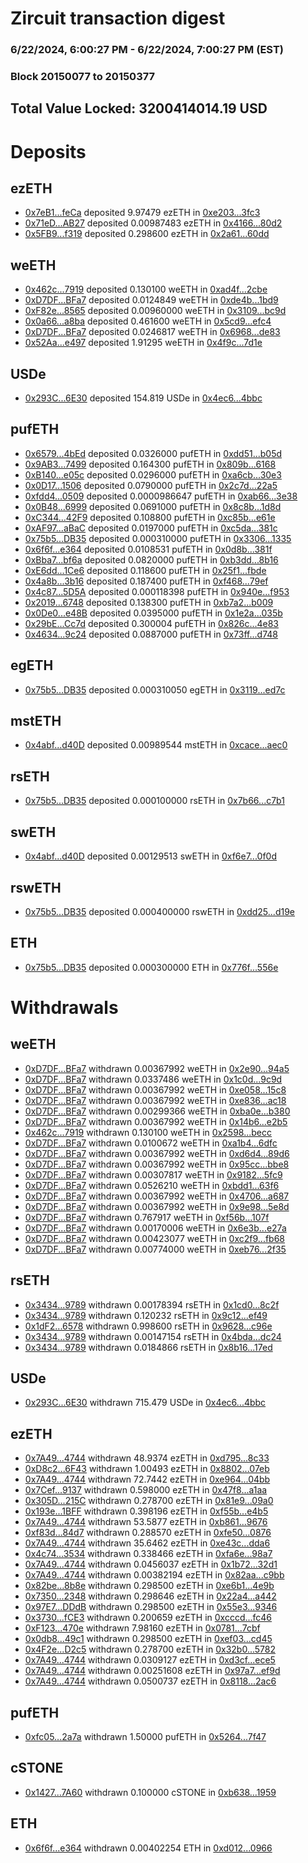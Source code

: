 # Zircuit transaction digest
### 6/22/2024, 6:00:27 PM - 6/22/2024, 7:00:27 PM (EST)
### Block 20150077 to 20150377

## Total Value Locked: 3200414014.19 USD

# Deposits
## ezETH
- [0x7eB1...feCa](https://etherscan.io/address/0x7eB12f04Effc4901D7520E4eBd62dE512743feCa) deposited 9.97479 ezETH in [0xe203...3fc3](https://etherscan.io/tx/0x7eB12f04Effc4901D7520E4eBd62dE512743feCa)
- [0x71eD...AB27](https://etherscan.io/address/0x71eD3fdd63915851171f584E654e5c1b99DEAB27) deposited 0.00987483 ezETH in [0x4166...80d2](https://etherscan.io/tx/0x71eD3fdd63915851171f584E654e5c1b99DEAB27)
- [0x5FB9...f319](https://etherscan.io/address/0x5FB929c3AaE57ca84ebA39EC2D7351bDc653f319) deposited 0.298600 ezETH in [0x2a61...60dd](https://etherscan.io/tx/0x5FB929c3AaE57ca84ebA39EC2D7351bDc653f319)
## weETH
- [0x462c...7919](https://etherscan.io/address/0x462cc1c2feCfe12b350d11feA10487bfDAA27919) deposited 0.130100 weETH in [0xad4f...2cbe](https://etherscan.io/tx/0x462cc1c2feCfe12b350d11feA10487bfDAA27919)
- [0xD7DF...BFa7](https://etherscan.io/address/0xD7DF7E085214743530afF339aFC420c7c720BFa7) deposited 0.0124849 weETH in [0xde4b...1bd9](https://etherscan.io/tx/0xD7DF7E085214743530afF339aFC420c7c720BFa7)
- [0xF82e...8565](https://etherscan.io/address/0xF82e3f7ADfeB3A09b41D32DA9b1A10D605548565) deposited 0.00960000 weETH in [0x3109...bc9d](https://etherscan.io/tx/0xF82e3f7ADfeB3A09b41D32DA9b1A10D605548565)
- [0x0a66...a8ba](https://etherscan.io/address/0x0a665bE8a90a1401732872cAE65Fe37d8f66a8ba) deposited 0.461600 weETH in [0x5cd9...efc4](https://etherscan.io/tx/0x0a665bE8a90a1401732872cAE65Fe37d8f66a8ba)
- [0xD7DF...BFa7](https://etherscan.io/address/0xD7DF7E085214743530afF339aFC420c7c720BFa7) deposited 0.0246817 weETH in [0x6968...de83](https://etherscan.io/tx/0xD7DF7E085214743530afF339aFC420c7c720BFa7)
- [0x52Aa...e497](https://etherscan.io/address/0x52Aa899454998Be5b000Ad077a46Bbe360F4e497) deposited 1.91295 weETH in [0x4f9c...7d1e](https://etherscan.io/tx/0x52Aa899454998Be5b000Ad077a46Bbe360F4e497)
## USDe
- [0x293C...6E30](https://etherscan.io/address/0x293C6937D8D82e05B01335F7B33FBA0c8e256E30) deposited 154.819 USDe in [0x4ec6...4bbc](https://etherscan.io/tx/0x293C6937D8D82e05B01335F7B33FBA0c8e256E30)
## pufETH
- [0x6579...4bEd](https://etherscan.io/address/0x6579c5650595F3a53d503d1072F3f4D2D62d4bEd) deposited 0.0326000 pufETH in [0xdd51...b05d](https://etherscan.io/tx/0x6579c5650595F3a53d503d1072F3f4D2D62d4bEd)
- [0x9AB3...7499](https://etherscan.io/address/0x9AB39b6425a1f4a96819aFc73D93d342B64C7499) deposited 0.164300 pufETH in [0x809b...6168](https://etherscan.io/tx/0x9AB39b6425a1f4a96819aFc73D93d342B64C7499)
- [0xB140...e05c](https://etherscan.io/address/0xB1405D492E2f153E80Cce48eFc10069A2653e05c) deposited 0.0296000 pufETH in [0xa6cb...30e3](https://etherscan.io/tx/0xB1405D492E2f153E80Cce48eFc10069A2653e05c)
- [0x0D17...1506](https://etherscan.io/address/0x0D17fD8366C8CF05F257700D987B6900365C1506) deposited 0.0790000 pufETH in [0x2c7d...22a5](https://etherscan.io/tx/0x0D17fD8366C8CF05F257700D987B6900365C1506)
- [0xfdd4...0509](https://etherscan.io/address/0xfdd440FCCaEeF8244b146C6C3d67E508041d0509) deposited 0.0000986647 pufETH in [0xab66...3e38](https://etherscan.io/tx/0xfdd440FCCaEeF8244b146C6C3d67E508041d0509)
- [0x0B48...6999](https://etherscan.io/address/0x0B489847B518698EE72ce1b376495926064E6999) deposited 0.0691000 pufETH in [0x8c8b...1d8d](https://etherscan.io/tx/0x0B489847B518698EE72ce1b376495926064E6999)
- [0xC344...42F9](https://etherscan.io/address/0xC34407cbB6817554b898888CF21C2dD0Bf3642F9) deposited 0.108800 pufETH in [0xc85b...e61e](https://etherscan.io/tx/0xC34407cbB6817554b898888CF21C2dD0Bf3642F9)
- [0xAF97...aBaC](https://etherscan.io/address/0xAF97A7a9fFFDF9edFCCdf92b89689E8275BcaBaC) deposited 0.0197000 pufETH in [0xc5da...381c](https://etherscan.io/tx/0xAF97A7a9fFFDF9edFCCdf92b89689E8275BcaBaC)
- [0x75b5...DB35](https://etherscan.io/address/0x75b54aBa1834034D983043d79322273937B8DB35) deposited 0.000310000 pufETH in [0x3306...1335](https://etherscan.io/tx/0x75b54aBa1834034D983043d79322273937B8DB35)
- [0x6f6f...e364](https://etherscan.io/address/0x6f6f7ADfa705876b5757b08EcE67DAeFd5d5e364) deposited 0.0108531 pufETH in [0x0d8b...381f](https://etherscan.io/tx/0x6f6f7ADfa705876b5757b08EcE67DAeFd5d5e364)
- [0xBba7...bf6a](https://etherscan.io/address/0xBba7C109433271E7D0Fc2B11B2A261e3d126bf6a) deposited 0.0820000 pufETH in [0xb3dd...8b16](https://etherscan.io/tx/0xBba7C109433271E7D0Fc2B11B2A261e3d126bf6a)
- [0xE6dd...1Ce6](https://etherscan.io/address/0xE6dda226E87F449932155e774EC08a6161141Ce6) deposited 0.118600 pufETH in [0x25f1...fbde](https://etherscan.io/tx/0xE6dda226E87F449932155e774EC08a6161141Ce6)
- [0x4a8b...3b16](https://etherscan.io/address/0x4a8b21A98Bcc62e55165385428EB46db402D3b16) deposited 0.187400 pufETH in [0xf468...79ef](https://etherscan.io/tx/0x4a8b21A98Bcc62e55165385428EB46db402D3b16)
- [0x4c87...5D5A](https://etherscan.io/address/0x4c8736F7DC3E64295eeb1f53aA900824E7165D5A) deposited 0.000118398 pufETH in [0x940e...f953](https://etherscan.io/tx/0x4c8736F7DC3E64295eeb1f53aA900824E7165D5A)
- [0x2019...6748](https://etherscan.io/address/0x20197D2E8afbC689A2A941BfCA3Df8E2006A6748) deposited 0.138300 pufETH in [0xb7a2...b009](https://etherscan.io/tx/0x20197D2E8afbC689A2A941BfCA3Df8E2006A6748)
- [0x0De0...e48B](https://etherscan.io/address/0x0De0cd10738DfaF34C52348718110F7eAe59e48B) deposited 0.0395000 pufETH in [0x1e2a...035b](https://etherscan.io/tx/0x0De0cd10738DfaF34C52348718110F7eAe59e48B)
- [0x29bE...Cc7d](https://etherscan.io/address/0x29bEC8ab5d66F5deA1400763b7391F69Dd64Cc7d) deposited 0.300004 pufETH in [0x826c...4e83](https://etherscan.io/tx/0x29bEC8ab5d66F5deA1400763b7391F69Dd64Cc7d)
- [0x4634...9c24](https://etherscan.io/address/0x4634AAc10bbb2940722E48707810cf364Ba49c24) deposited 0.0887000 pufETH in [0x73ff...d748](https://etherscan.io/tx/0x4634AAc10bbb2940722E48707810cf364Ba49c24)
## egETH
- [0x75b5...DB35](https://etherscan.io/address/0x75b54aBa1834034D983043d79322273937B8DB35) deposited 0.000310050 egETH in [0x3119...ed7c](https://etherscan.io/tx/0x75b54aBa1834034D983043d79322273937B8DB35)
## mstETH
- [0x4abf...d40D](https://etherscan.io/address/0x4abf4710E38FD914212ec0d30026D0Fa9D51d40D) deposited 0.00989544 mstETH in [0xcace...aec0](https://etherscan.io/tx/0x4abf4710E38FD914212ec0d30026D0Fa9D51d40D)
## rsETH
- [0x75b5...DB35](https://etherscan.io/address/0x75b54aBa1834034D983043d79322273937B8DB35) deposited 0.000100000 rsETH in [0x7b66...c7b1](https://etherscan.io/tx/0x75b54aBa1834034D983043d79322273937B8DB35)
## swETH
- [0x4abf...d40D](https://etherscan.io/address/0x4abf4710E38FD914212ec0d30026D0Fa9D51d40D) deposited 0.00129513 swETH in [0xf6e7...0f0d](https://etherscan.io/tx/0x4abf4710E38FD914212ec0d30026D0Fa9D51d40D)
## rswETH
- [0x75b5...DB35](https://etherscan.io/address/0x75b54aBa1834034D983043d79322273937B8DB35) deposited 0.000400000 rswETH in [0xdd25...d19e](https://etherscan.io/tx/0x75b54aBa1834034D983043d79322273937B8DB35)
## ETH
- [0x75b5...DB35](https://etherscan.io/address/0x75b54aBa1834034D983043d79322273937B8DB35) deposited 0.000300000 ETH in [0x776f...556e](https://etherscan.io/tx/0x75b54aBa1834034D983043d79322273937B8DB35)
# Withdrawals
## weETH
- [0xD7DF...BFa7](https://etherscan.io/address/0xD7DF7E085214743530afF339aFC420c7c720BFa7) withdrawn 0.00367992 weETH in [0x2e90...94a5](https://etherscan.io/tx/0xD7DF7E085214743530afF339aFC420c7c720BFa7)
- [0xD7DF...BFa7](https://etherscan.io/address/0xD7DF7E085214743530afF339aFC420c7c720BFa7) withdrawn 0.0337486 weETH in [0x1c0d...9c9d](https://etherscan.io/tx/0xD7DF7E085214743530afF339aFC420c7c720BFa7)
- [0xD7DF...BFa7](https://etherscan.io/address/0xD7DF7E085214743530afF339aFC420c7c720BFa7) withdrawn 0.00367992 weETH in [0xe058...15c8](https://etherscan.io/tx/0xD7DF7E085214743530afF339aFC420c7c720BFa7)
- [0xD7DF...BFa7](https://etherscan.io/address/0xD7DF7E085214743530afF339aFC420c7c720BFa7) withdrawn 0.00367992 weETH in [0xe836...ac18](https://etherscan.io/tx/0xD7DF7E085214743530afF339aFC420c7c720BFa7)
- [0xD7DF...BFa7](https://etherscan.io/address/0xD7DF7E085214743530afF339aFC420c7c720BFa7) withdrawn 0.00299366 weETH in [0xba0e...b380](https://etherscan.io/tx/0xD7DF7E085214743530afF339aFC420c7c720BFa7)
- [0xD7DF...BFa7](https://etherscan.io/address/0xD7DF7E085214743530afF339aFC420c7c720BFa7) withdrawn 0.00367992 weETH in [0x14b6...e2b5](https://etherscan.io/tx/0xD7DF7E085214743530afF339aFC420c7c720BFa7)
- [0x462c...7919](https://etherscan.io/address/0x462cc1c2feCfe12b350d11feA10487bfDAA27919) withdrawn 0.130100 weETH in [0x2598...becc](https://etherscan.io/tx/0x462cc1c2feCfe12b350d11feA10487bfDAA27919)
- [0xD7DF...BFa7](https://etherscan.io/address/0xD7DF7E085214743530afF339aFC420c7c720BFa7) withdrawn 0.0100672 weETH in [0xa1b4...6dfc](https://etherscan.io/tx/0xD7DF7E085214743530afF339aFC420c7c720BFa7)
- [0xD7DF...BFa7](https://etherscan.io/address/0xD7DF7E085214743530afF339aFC420c7c720BFa7) withdrawn 0.00367992 weETH in [0xd6d4...89d6](https://etherscan.io/tx/0xD7DF7E085214743530afF339aFC420c7c720BFa7)
- [0xD7DF...BFa7](https://etherscan.io/address/0xD7DF7E085214743530afF339aFC420c7c720BFa7) withdrawn 0.00367992 weETH in [0x95cc...bbe8](https://etherscan.io/tx/0xD7DF7E085214743530afF339aFC420c7c720BFa7)
- [0xD7DF...BFa7](https://etherscan.io/address/0xD7DF7E085214743530afF339aFC420c7c720BFa7) withdrawn 0.00307817 weETH in [0x9182...5fc9](https://etherscan.io/tx/0xD7DF7E085214743530afF339aFC420c7c720BFa7)
- [0xD7DF...BFa7](https://etherscan.io/address/0xD7DF7E085214743530afF339aFC420c7c720BFa7) withdrawn 0.0526210 weETH in [0xbdd1...63f6](https://etherscan.io/tx/0xD7DF7E085214743530afF339aFC420c7c720BFa7)
- [0xD7DF...BFa7](https://etherscan.io/address/0xD7DF7E085214743530afF339aFC420c7c720BFa7) withdrawn 0.00367992 weETH in [0x4706...a687](https://etherscan.io/tx/0xD7DF7E085214743530afF339aFC420c7c720BFa7)
- [0xD7DF...BFa7](https://etherscan.io/address/0xD7DF7E085214743530afF339aFC420c7c720BFa7) withdrawn 0.00367992 weETH in [0x9e98...5e8d](https://etherscan.io/tx/0xD7DF7E085214743530afF339aFC420c7c720BFa7)
- [0xD7DF...BFa7](https://etherscan.io/address/0xD7DF7E085214743530afF339aFC420c7c720BFa7) withdrawn 0.767917 weETH in [0xf56b...107f](https://etherscan.io/tx/0xD7DF7E085214743530afF339aFC420c7c720BFa7)
- [0xD7DF...BFa7](https://etherscan.io/address/0xD7DF7E085214743530afF339aFC420c7c720BFa7) withdrawn 0.00170006 weETH in [0x6e3b...e27a](https://etherscan.io/tx/0xD7DF7E085214743530afF339aFC420c7c720BFa7)
- [0xD7DF...BFa7](https://etherscan.io/address/0xD7DF7E085214743530afF339aFC420c7c720BFa7) withdrawn 0.00423077 weETH in [0xc2f9...fb68](https://etherscan.io/tx/0xD7DF7E085214743530afF339aFC420c7c720BFa7)
- [0xD7DF...BFa7](https://etherscan.io/address/0xD7DF7E085214743530afF339aFC420c7c720BFa7) withdrawn 0.00774000 weETH in [0xeb76...2f35](https://etherscan.io/tx/0xD7DF7E085214743530afF339aFC420c7c720BFa7)
## rsETH
- [0x3434...9789](https://etherscan.io/address/0x34349c5569e7B846c3558961552D2202760A9789) withdrawn 0.00178394 rsETH in [0x1cd0...8c2f](https://etherscan.io/tx/0x34349c5569e7B846c3558961552D2202760A9789)
- [0x3434...9789](https://etherscan.io/address/0x34349c5569e7B846c3558961552D2202760A9789) withdrawn 0.120232 rsETH in [0x9c12...ef49](https://etherscan.io/tx/0x34349c5569e7B846c3558961552D2202760A9789)
- [0x1dF2...6578](https://etherscan.io/address/0x1dF2535cf0956AbEC21C4738534885d3849d6578) withdrawn 0.998600 rsETH in [0x9628...c96e](https://etherscan.io/tx/0x1dF2535cf0956AbEC21C4738534885d3849d6578)
- [0x3434...9789](https://etherscan.io/address/0x34349c5569e7B846c3558961552D2202760A9789) withdrawn 0.00147154 rsETH in [0x4bda...dc24](https://etherscan.io/tx/0x34349c5569e7B846c3558961552D2202760A9789)
- [0x3434...9789](https://etherscan.io/address/0x34349c5569e7B846c3558961552D2202760A9789) withdrawn 0.0184866 rsETH in [0x8b16...17ed](https://etherscan.io/tx/0x34349c5569e7B846c3558961552D2202760A9789)
## USDe
- [0x293C...6E30](https://etherscan.io/address/0x293C6937D8D82e05B01335F7B33FBA0c8e256E30) withdrawn 715.479 USDe in [0x4ec6...4bbc](https://etherscan.io/tx/0x293C6937D8D82e05B01335F7B33FBA0c8e256E30)
## ezETH
- [0x7A49...4744](https://etherscan.io/address/0x7A493Be5c2ce014cD049Bf178a1ac0Db1B434744) withdrawn 48.9374 ezETH in [0xd795...8c33](https://etherscan.io/tx/0x7A493Be5c2ce014cD049Bf178a1ac0Db1B434744)
- [0xD8c2...6F43](https://etherscan.io/address/0xD8c2DdC4C6d78143de0606c40E1D500c570D6F43) withdrawn 1.00493 ezETH in [0x8802...07eb](https://etherscan.io/tx/0xD8c2DdC4C6d78143de0606c40E1D500c570D6F43)
- [0x7A49...4744](https://etherscan.io/address/0x7A493Be5c2ce014cD049Bf178a1ac0Db1B434744) withdrawn 72.7442 ezETH in [0xe964...04bb](https://etherscan.io/tx/0x7A493Be5c2ce014cD049Bf178a1ac0Db1B434744)
- [0x7Cef...9137](https://etherscan.io/address/0x7Cef5539420CcceBdcfC0F368eF06Bf4040E9137) withdrawn 0.598000 ezETH in [0x47f8...a1aa](https://etherscan.io/tx/0x7Cef5539420CcceBdcfC0F368eF06Bf4040E9137)
- [0x305D...215C](https://etherscan.io/address/0x305D9eb59b9EA463702871a78fc702903863215C) withdrawn 0.278700 ezETH in [0x81e9...09a0](https://etherscan.io/tx/0x305D9eb59b9EA463702871a78fc702903863215C)
- [0x193e...1BFF](https://etherscan.io/address/0x193e5F23991aC42602E296BC80222776212e1BFF) withdrawn 0.398196 ezETH in [0xf55b...e4b5](https://etherscan.io/tx/0x193e5F23991aC42602E296BC80222776212e1BFF)
- [0x7A49...4744](https://etherscan.io/address/0x7A493Be5c2ce014cD049Bf178a1ac0Db1B434744) withdrawn 53.5877 ezETH in [0xb861...9676](https://etherscan.io/tx/0x7A493Be5c2ce014cD049Bf178a1ac0Db1B434744)
- [0xf83d...84d7](https://etherscan.io/address/0xf83d109F15a474B8469859Ae294897e3994484d7) withdrawn 0.288570 ezETH in [0xfe50...0876](https://etherscan.io/tx/0xf83d109F15a474B8469859Ae294897e3994484d7)
- [0x7A49...4744](https://etherscan.io/address/0x7A493Be5c2ce014cD049Bf178a1ac0Db1B434744) withdrawn 35.6462 ezETH in [0xe43c...dda6](https://etherscan.io/tx/0x7A493Be5c2ce014cD049Bf178a1ac0Db1B434744)
- [0x4c74...3534](https://etherscan.io/address/0x4c74E227d4912Cd75dFc864f5fD62F4b4df13534) withdrawn 0.338466 ezETH in [0xfa6e...98a7](https://etherscan.io/tx/0x4c74E227d4912Cd75dFc864f5fD62F4b4df13534)
- [0x7A49...4744](https://etherscan.io/address/0x7A493Be5c2ce014cD049Bf178a1ac0Db1B434744) withdrawn 0.0456037 ezETH in [0x1b72...32d1](https://etherscan.io/tx/0x7A493Be5c2ce014cD049Bf178a1ac0Db1B434744)
- [0x7A49...4744](https://etherscan.io/address/0x7A493Be5c2ce014cD049Bf178a1ac0Db1B434744) withdrawn 0.00382194 ezETH in [0x82aa...c9bb](https://etherscan.io/tx/0x7A493Be5c2ce014cD049Bf178a1ac0Db1B434744)
- [0x82be...8b8e](https://etherscan.io/address/0x82be8665c399d713CE912aF23244393Bb8ea8b8e) withdrawn 0.298500 ezETH in [0xe6b1...4e9b](https://etherscan.io/tx/0x82be8665c399d713CE912aF23244393Bb8ea8b8e)
- [0x7350...2348](https://etherscan.io/address/0x7350387E2aAF988C996b56abd138F7104d432348) withdrawn 0.298646 ezETH in [0x22a4...a442](https://etherscan.io/tx/0x7350387E2aAF988C996b56abd138F7104d432348)
- [0x97E7...DDdB](https://etherscan.io/address/0x97E7F5bf4421D93A50c98D87392230862C56DDdB) withdrawn 0.298500 ezETH in [0x55e3...9346](https://etherscan.io/tx/0x97E7F5bf4421D93A50c98D87392230862C56DDdB)
- [0x3730...fCE3](https://etherscan.io/address/0x37309d0FA786EF7DE67FC9eED58AceB3AA00fCE3) withdrawn 0.200659 ezETH in [0xcccd...fc46](https://etherscan.io/tx/0x37309d0FA786EF7DE67FC9eED58AceB3AA00fCE3)
- [0xF123...470e](https://etherscan.io/address/0xF123e9b47aa50265d01cb0b69B2B027Ab8e5470e) withdrawn 7.98160 ezETH in [0x0781...7cbf](https://etherscan.io/tx/0xF123e9b47aa50265d01cb0b69B2B027Ab8e5470e)
- [0x0db8...49c1](https://etherscan.io/address/0x0db81A4faF685373b7B53892548c9EBBf1b449c1) withdrawn 0.298500 ezETH in [0xef03...cd45](https://etherscan.io/tx/0x0db81A4faF685373b7B53892548c9EBBf1b449c1)
- [0x4F2e...D2c5](https://etherscan.io/address/0x4F2e0A0160d50fE0C58E7e84B73B55A53F85D2c5) withdrawn 0.278700 ezETH in [0x32b0...5782](https://etherscan.io/tx/0x4F2e0A0160d50fE0C58E7e84B73B55A53F85D2c5)
- [0x7A49...4744](https://etherscan.io/address/0x7A493Be5c2ce014cD049Bf178a1ac0Db1B434744) withdrawn 0.0309127 ezETH in [0xd3cf...ece5](https://etherscan.io/tx/0x7A493Be5c2ce014cD049Bf178a1ac0Db1B434744)
- [0x7A49...4744](https://etherscan.io/address/0x7A493Be5c2ce014cD049Bf178a1ac0Db1B434744) withdrawn 0.00251608 ezETH in [0x97a7...ef9d](https://etherscan.io/tx/0x7A493Be5c2ce014cD049Bf178a1ac0Db1B434744)
- [0x7A49...4744](https://etherscan.io/address/0x7A493Be5c2ce014cD049Bf178a1ac0Db1B434744) withdrawn 0.0500737 ezETH in [0x8118...2ac6](https://etherscan.io/tx/0x7A493Be5c2ce014cD049Bf178a1ac0Db1B434744)
## pufETH
- [0xfc05...2a7a](https://etherscan.io/address/0xfc05F6A0208c50Ea9a569593F913d23EEC412a7a) withdrawn 1.50000 pufETH in [0x5264...7f47](https://etherscan.io/tx/0xfc05F6A0208c50Ea9a569593F913d23EEC412a7a)
## cSTONE
- [0x1427...7A60](https://etherscan.io/address/0x1427DD5753F4aC7a8e2AA35eF5C8767A3CB57A60) withdrawn 0.100000 cSTONE in [0xb638...1959](https://etherscan.io/tx/0x1427DD5753F4aC7a8e2AA35eF5C8767A3CB57A60)
## ETH
- [0x6f6f...e364](https://etherscan.io/address/0x6f6f7ADfa705876b5757b08EcE67DAeFd5d5e364) withdrawn 0.00402254 ETH in [0xd012...0966](https://etherscan.io/tx/0x6f6f7ADfa705876b5757b08EcE67DAeFd5d5e364)
